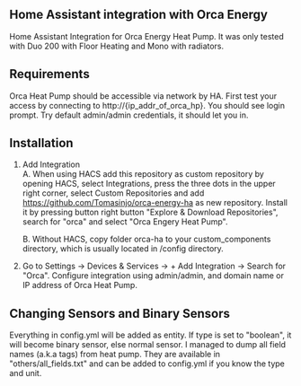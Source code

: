 ## Home Assistant integration with Orca Energy 
Home Assistant Integration for Orca Energy Heat Pump. It was only tested with Duo 200 with Floor Heating and Mono with radiators.

## Requirements
Orca Heat Pump should be accessible via network by HA. First test your access by connecting to http://{ip_addr_of_orca_hp}. You should see login prompt. Try default admin/admin credentials, it should let you in.

## Installation
1. Add Integration  
    A.  When using HACS add this repository as custom repository by opening HACS, select Integrations, press the three dots in the upper right corner, select Custom Repositories and add https://github.com/Tomasinjo/orca-energy-ha as new repository. Install it by pressing button right button "Explore & Download Repositories", search for "orca" and select "Orca Engery Heat Pump".

    B.  Without HACS, copy folder orca-ha to your custom_components directory, which is usually located in /config directory.

2. Go to Settings -> Devices & Services -> + Add Integration -> Search for "Orca".
Configure integration using admin/admin, and domain name or IP address of Orca Heat Pump.

## Changing Sensors and Binary Sensors
Everything in config.yml will be added as entity. If type is set to "boolean", it will become binary sensor, else normal sensor. I managed to dump all field names (a.k.a tags) from heat pump. They are available in "others/all_fields.txt" and can be added to config.yml if you know the type and unit.